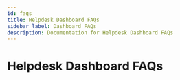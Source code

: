 ```yaml
---
id: faqs
title: Helpdesk Dashboard FAQs
sidebar_label: Dashboard FAQs
description: Documentation for Helpdesk Dashboard FAQs
---
```


# Helpdesk Dashboard FAQs
